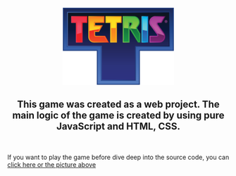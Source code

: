 <p align="center">
  <a href="https://raufhacizade.github.io/Tetris-Game/">
     <img src="Tetris_logo.png" width="50%" width=50%" title="Play The Game">
  </a>
</p>

<h2 align="center"> This game was created as a web project. The main logic of the game is created by using pure JavaScript and HTML, CSS.</h2>
<br/>

If you want to play the game before dive deep into the source code, you can [click here or the picture above](https://raufhacizade.github.io/Tetris-Game/)
